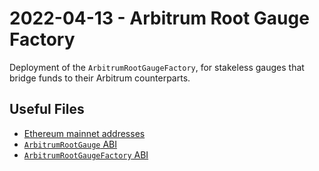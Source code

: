 # 2022-04-13 - Arbitrum Root Gauge Factory

Deployment of the `ArbitrumRootGaugeFactory`, for stakeless gauges that bridge funds to their Arbitrum counterparts.

## Useful Files

- [Ethereum mainnet addresses](./output/mainnet.json)
- [`ArbitrumRootGauge` ABI](./abi/ArbitrumRootGauge.json)
- [`ArbitrumRootGaugeFactory` ABI](./abi/ArbitrumRootGaugeFactory.json)
